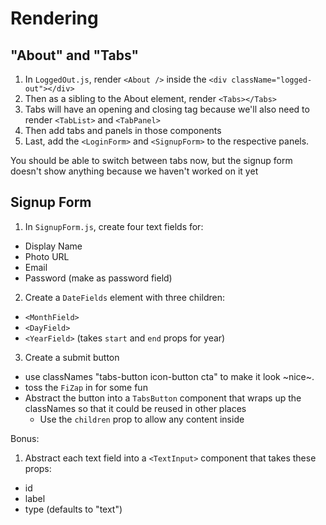 # Rendering

## "About" and "Tabs"

1. In `LoggedOut.js`, render `<About />` inside the `<div className="logged-out"></div>`
2. Then as a sibling to the About element, render `<Tabs></Tabs>`
3. Tabs will have an opening and closing tag because we'll also need to render `<TabList>` and `<TabPanel>`
4. Then add tabs and panels in those components
5. Last, add the `<LoginForm>` and `<SignupForm>` to the respective panels.

You should be able to switch between tabs now, but the signup form doesn't show anything because we haven't worked on it yet

## Signup Form

1. In `SignupForm.js`, create four text fields for:

- Display Name
- Photo URL
- Email
- Password (make as password field)

2. Create a `DateFields` element with three children:

- `<MonthField>`
- `<DayField>`
- `<YearField>` (takes `start` and `end` props for year)

3. Create a submit button

- use classNames "tabs-button icon-button cta" to make
  it look ~nice~.
- toss the `FiZap` in for some fun
- Abstract the button into a `TabsButton` component
  that wraps up the classNames so that it could be
  reused in other places
  - Use the `children` prop to allow any content inside

Bonus:

1. Abstract each text field into a `<TextInput>` component that takes these props:

- id
- label
- type (defaults to "text")
